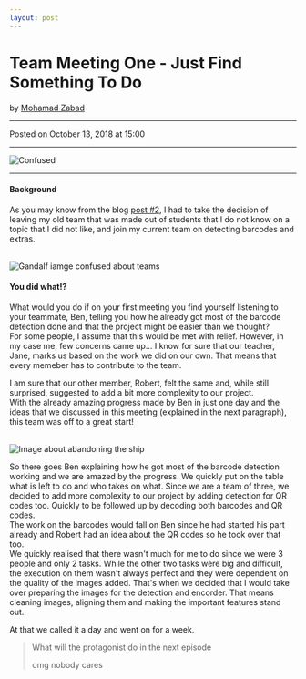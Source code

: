 ```yaml
---
layout: post
---
```


<!-- Page Content -->
<div class="container">
    <div class="row">
        <!-- Post Content Column -->
        <div class="col-lg-12">
            <!-- Title -->
            <h1 class="mt-4">Team Meeting One - Just Find Something To Do</h1>
            <!-- Author -->
            <p class="lead">
            by
            <a href="#">Mohamad Zabad</a>
            </p>
            <hr>
            <!-- Date/Time -->
            <p>Posted on October 13, 2018 at 15:00</p>
            <hr>
            <!-- Preview Image -->
            <img class="img-fluid rounded" src="{{ "/assets/surprise.png" | prepend: site.baseurl }}" alt="Confused">
            <hr>
            <!-- Post Content -->
            <h4>Background</h4>
            <p>As you may know from the blog <a href="{{ "/2018/10/12/team-what.html" | prepend: site.baseurl }}">post #2</a>, I had to take the decision of leaving my old team that was made out of students that I do not know on a topic that I did not like, and join my current team on detecting barcodes and extras.</p><br>
            <img class="img-fluid rounded" src="{{ "/assets/confused-math.png" | prepend: site.baseurl }}" alt="Gandalf iamge confused about teams"><br>
            <h4>You did what!?</h4>
            <p>What would you do if on your first meeting you find yourself listening to your teammate, Ben, telling you how he already got most of the barcode detection done and that the project might be easier than we thought?<br> For some people, I assume that this would be met with relief. However, in my case me, few concerns came up... I know for sure that our teacher, Jane, marks us based on the work we did on our own. That means that every memeber has to contribute to the team.</p>
            <p>I am sure that our other member, Robert, felt the same and, while still surprised, suggested to add a bit more complexity to our project.<br>With the already amazing progress made by Ben in just one day and the ideas that we discussed in this meeting (explained in the next paragraph), this team was off to a great start!</p><br>
            <img class="img-fluid rounded" src="{{ "/assets/woah.png" | prepend: site.baseurl }}" alt="Image about abandoning the ship"><br>
            <p>So there goes Ben explaining how he got most of the barcode detection working and we are amazed by the progress. We quickly put on the table what is left to do and who takes on what. Since we are a team of three, we decided to add more complexity to our project by adding detection for QR codes too. Quickly to be followed up by decoding both barcodes and QR codes.<br>The work on the barcodes would fall on Ben since he had started his part already and Robert had an idea about the QR codes so he took over that too.<br>We quickly realised that there wasn't much for me to do since we were 3 people and only 2 tasks. While the other two tasks were big and difficult, the execution on them wasn't always perfect and they were dependent on the quality of the images added. That's when we decided that I would take over preparing the images for the detection and encorder. That means cleaning images, aligning them and making the important features stand out.</p>
            <p>At that we called it a day and went on for a week.</p>
            <blockquote class="blockquote">
                <p class="mb-0">What will the protagonist do in the next episode</p>
                <footer class="blockquote-footer">omg nobody cares
                    <cite title="Source Title"></cite>
                </footer>
            </blockquote>
        </div>
    </div>
    <!-- /.row -->
</div>
<!-- /.container -->



